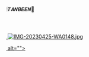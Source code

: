 🕯𝙏𝘼𝙉𝘽𝙀𝙀𝙉🐧


 <a href="#"><img src="http://readme-typing-svg.herokuapp.com?color=d1fa12&center=true&vCenter=true&multiline=false&lines=𝑾𝑬𝑳𝑪𝑶𝑴𝑬" alt="">


 <a href="#"><img src="http://readme-typing-svg.herokuapp.com?color=d1fa12&center=true&vCenter=true&multiline=true&lines=𝙏𝙤+🕯𝙏𝘼𝙉𝘽𝙀𝙀𝙉🐧+𝙒𝙝𝙖𝙩𝙨𝙖𝙥𝙥+𝘽𝙊𝙏" alt="">
  
 

 <a href="#"><img src="http://readme-typing-svg.herokuapp.com?color=d1fa12&center=true&vCenter=true&multiline=false&lines=𝘉𝘠" alt="">
  

 <a href="#"><img src="http://readme-typing-svg.herokuapp.com?color=d1fa12&center=true&vCenter=true&multiline=false&lines=𝘽𝙤𝙨𝙨😎𝙏𝙧𝙖𝙮𝙤𝙝" alt="">
![IMG-20230425-WA0148.jpg](https://user-images.githubusercontent.com/131713491/234157834-c2ca415e-f30f-409e-bd38-81e0ca0a5a5e.jpg)



 <a href="#"><img src="http://readme-typing-svg.herokuapp.com?color=d1fa12&center=true&vCenter=true&multiline=false&lines=🕯𝙏𝘼𝙉𝘽𝙀𝙀𝙉🐧+𝙒𝙝𝙖𝙩𝙨𝙖𝙥𝙥+𝘽𝙊𝙏" alt="">
                    alt="">

